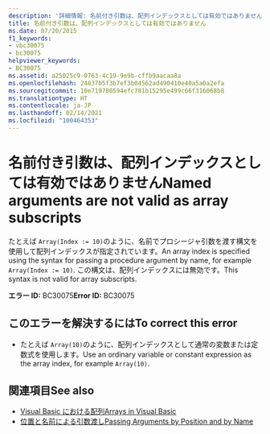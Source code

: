 ```yaml
---
description: '詳細情報: 名前付き引数は、配列インデックスとしては有効ではありません'
title: 名前付き引数は、配列インデックスとしては有効ではありません
ms.date: 07/20/2015
f1_keywords:
- vbc30075
- bc30075
helpviewer_keywords:
- BC30075
ms.assetid: a25025c9-0763-4c19-9e9b-cffb9aacaa8a
ms.openlocfilehash: 24837b5f3b7ef3b04562ad490410e40a5a0a2efa
ms.sourcegitcommit: 10e719780594efc781b15295e499c66f316068b8
ms.translationtype: HT
ms.contentlocale: ja-JP
ms.lasthandoff: 02/14/2021
ms.locfileid: "100464353"
---
```

# <a name="named-arguments-are-not-valid-as-array-subscripts"></a><span data-ttu-id="7beca-103">名前付き引数は、配列インデックスとしては有効ではありません</span><span class="sxs-lookup"><span data-stu-id="7beca-103">Named arguments are not valid as array subscripts</span></span>

<span data-ttu-id="7beca-104">たとえば `Array(Index := 10)`のように、名前でプロシージャ引数を渡す構文を使用して配列インデックスが指定されています。</span><span class="sxs-lookup"><span data-stu-id="7beca-104">An array index is specified using the syntax for passing a procedure argument by name, for example `Array(Index := 10)`.</span></span> <span data-ttu-id="7beca-105">この構文は、配列インデックスには無効です。</span><span class="sxs-lookup"><span data-stu-id="7beca-105">This syntax is not valid for array subscripts.</span></span>  
  
 <span data-ttu-id="7beca-106">**エラー ID:** BC30075</span><span class="sxs-lookup"><span data-stu-id="7beca-106">**Error ID:** BC30075</span></span>  
  
## <a name="to-correct-this-error"></a><span data-ttu-id="7beca-107">このエラーを解決するには</span><span class="sxs-lookup"><span data-stu-id="7beca-107">To correct this error</span></span>  
  
- <span data-ttu-id="7beca-108">たとえば `Array(10)`のように、配列インデックスとして通常の変数または定数式を使用します。</span><span class="sxs-lookup"><span data-stu-id="7beca-108">Use an ordinary variable or constant expression as the array index, for example `Array(10)`.</span></span>  
  
## <a name="see-also"></a><span data-ttu-id="7beca-109">関連項目</span><span class="sxs-lookup"><span data-stu-id="7beca-109">See also</span></span>

- [<span data-ttu-id="7beca-110">Visual Basic における配列</span><span class="sxs-lookup"><span data-stu-id="7beca-110">Arrays in Visual Basic</span></span>](../programming-guide/language-features/arrays/index.md)
- [<span data-ttu-id="7beca-111">位置と名前による引数渡し</span><span class="sxs-lookup"><span data-stu-id="7beca-111">Passing Arguments by Position and by Name</span></span>](../programming-guide/language-features/procedures/passing-arguments-by-position-and-by-name.md)
